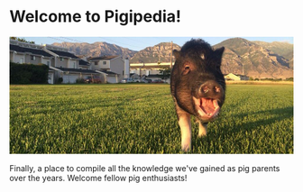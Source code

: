 <!-- TITLE: Home -->
<!-- SUBTITLE: A quick summary of Home -->

# Welcome to Pigipedia!

![10579973 10154427175070621 3121957996722441159 N](/uploads/10579973-10154427175070621-3121957996722441159-n.jpg "10579973 10154427175070621 3121957996722441159 N")

Finally, a place to compile all the knowledge we've gained as pig parents over the years. Welcome fellow pig enthusiasts!